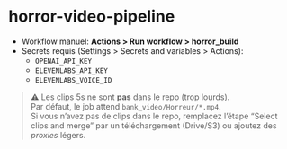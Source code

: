 # horror-video-pipeline

- Workflow manuel: **Actions > Run workflow > horror_build**
- Secrets requis (Settings > Secrets and variables > Actions):
  - `OPENAI_API_KEY`
  - `ELEVENLABS_API_KEY`
  - `ELEVENLABS_VOICE_ID`

> ⚠️ Les clips 5s ne sont **pas** dans le repo (trop lourds).  
> Par défaut, le job attend `bank_video/Horreur/*.mp4`.  
> Si vous n’avez pas de clips dans le repo, remplacez l’étape “Select clips and merge” par un téléchargement (Drive/S3) ou ajoutez des *proxies* légers.
